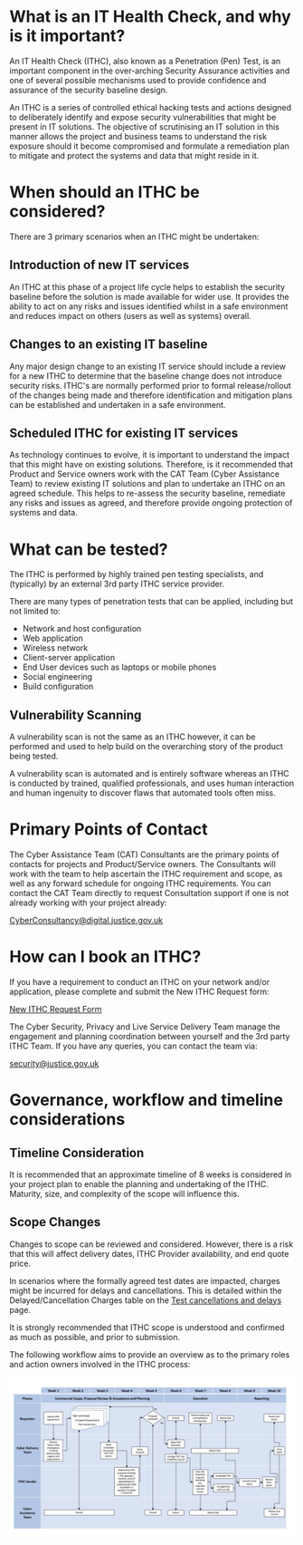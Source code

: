 # What is an IT Health Check, and why is it important?

An IT Health Check (ITHC),
also known as a Penetration (Pen) Test,
is an important component in the over-arching Security Assurance activities 
and one of several possible mechanisms used to provide confidence and 
assurance of the security baseline design.

An ITHC is a series of controlled ethical hacking tests and actions 
designed to deliberately identify and expose security vulnerabilities 
that might be present in IT solutions.
The objective of scrutinising an IT solution in this manner 
allows the project and business teams to understand the risk exposure 
should it become compromised and formulate a remediation plan to mitigate 
and protect the systems and data that might reside in it.

# When should an ITHC be considered?

There are 3 primary scenarios when an ITHC might be undertaken:

## Introduction of new IT services

An ITHC at this phase of a project life cycle helps to establish the 
security baseline before the solution is made available for wider use.
It provides the ability to act on any risks and issues identified whilst in a 
safe environment and reduces impact on others (users as well as systems) overall.

## Changes to an existing IT baseline

Any major design change to an existing IT service should include a review for a new 
ITHC to determine that the baseline change does not introduce security risks.
ITHC's are normally performed prior to formal release/rollout of the changes being made 
and therefore identification and mitigation plans can be established and undertaken in a safe environment.

## Scheduled ITHC for existing IT services

As technology continues to evolve,
it is important to understand the impact that this might have on existing solutions.
Therefore, is it recommended that Product and Service owners work with the CAT Team 
(Cyber Assistance Team) to review existing IT solutions and plan to undertake an ITHC on an agreed schedule.
This helps to re-assess the security baseline,
remediate any risks and issues as agreed,
and therefore provide ongoing protection of systems and data.

# What can be tested?

The ITHC is performed by highly trained pen testing specialists,
and (typically) by an external 3rd party ITHC service provider.

There are many types of penetration tests that can be applied,
including but not limited to:

-   Network and host configuration
-   Web application
-   Wireless network
-   Client-server application
-   End User devices such as laptops or mobile phones
-   Social engineering
-   Build configuration

## Vulnerability Scanning

A vulnerability scan is not the same as an ITHC however,
it can be performed and used to help build on the overarching story of the product being tested.

A vulnerability scan is automated and is entirely software whereas an ITHC is conducted by trained,
qualified professionals,
and uses human interaction and human ingenuity to discover flaws that automated tools often miss.

# Primary Points of Contact

The Cyber Assistance Team (CAT) Consultants are the primary points of contacts 
for projects and Product/Service owners.
The Consultants will work with the team to help ascertain the ITHC requirement and scope,
as well as any forward schedule for ongoing ITHC requirements.
You can contact the CAT Team directly to request Consultation support 
if one is not already working with your project already:

[CyberConsultancy@digital.justice.gov.uk](mailto:CyberConsultancy@digital.justice.gov.uk)

# How can I book an ITHC?

If you have a requirement to conduct an ITHC on your network and/or application,
please complete and submit the New ITHC Request form:

[New ITHC Request Form ](https://forms.office.com/Pages/ResponsePage.aspx?id=KEeHxuZx_kGp4S6MNndq2DJZ0qLuxaVBtuHXfXAIqUZUNDZTMTZJVjJZUkhLUFFLSEdOQ0lWOEUyWCQlQCN0PWcu)

The Cyber Security,
Privacy and Live Service Delivery Team 
manage the engagement and planning coordination between yourself and the 3rd party ITHC Team.
If you have any queries,
you can contact the team via:

[security@justice.gov.uk](mailto:security@justice.gov.uk)

# Governance, workflow and timeline considerations

## Timeline Consideration

It is recommended that an approximate timeline of 8 weeks
is considered in your project plan
to enable the planning and undertaking of the ITHC.
Maturity,
size,
and complexity of the scope will influence this.

## Scope Changes

Changes to scope can be reviewed and considered.
However,
there is a risk that this will affect delivery dates,
ITHC Provider availability,
and end quote price.

In scenarios where the formally agreed test dates are impacted,
charges might be incurred for delays and cancellations.
This is detailed within the Delayed/Cancellation Charges table on the [Test cancellations and delays](test-cancellations-and-delays.md) page.

It is strongly recommended that ITHC scope is understood
and confirmed as much as possible,
and prior to submission.

The following workflow aims to provide an overview as to the primary roles and action owners involved in the ITHC process:

![IT Health Check Process workflow](images/workflow.jpg)

